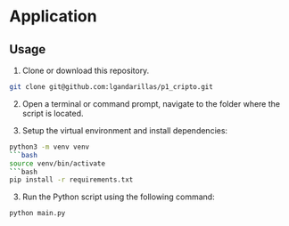 # Application

## Usage
1. Clone or download this repository.
```bash
git clone git@github.com:lgandarillas/p1_cripto.git
```
2. Open a terminal or command prompt, navigate to the folder where the script is located.

3. Setup the virtual environment and install dependencies:
```bash
python3 -m venv venv
```bash
source venv/bin/activate
```bash
pip install -r requirements.txt
```
3. Run the Python script using the following command:
```bash
python main.py
```